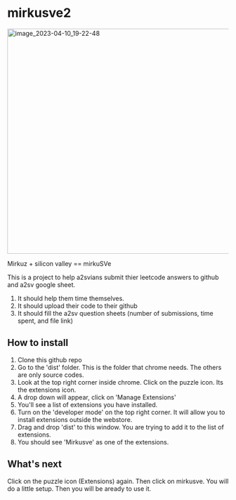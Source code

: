# mirkusve2

<img width="512" alt="image_2023-04-10_19-22-48" src="https://user-images.githubusercontent.com/109980176/231097678-99408c11-3fbb-4124-8313-6db68fcacc9b.png">

Mirkuz + silicon valley == mirkuSVe

This is a project to help a2svians submit thier leetcode answers to github and a2sv google sheet.

1. It should help them time themselves.
2. It should upload their code to their github
3. It should fill the a2sv question sheets (number of submissions, time spent, and file link)


## How to install
1. Clone this github repo
2. Go to the 'dist' folder. This is the folder that chrome needs. The others are only source codes.
3. Look at the top right corner inside chrome. Click on the puzzle icon. Its the extensions icon.
4. A drop down will appear, click on 'Manage Extensions'
5. You'll see a list of extensions you have installed.
6. Turn on the 'developer mode' on the top right corner. It will allow you to install extensions outside the webstore.
7. Drag and drop 'dist' to this window. You are trying to add it to the list of extensions.
8. You should see 'Mirkusve' as one of the extensions.

## What's next
Click on the puzzle icon (Extensions) again. Then click on mirkusve.
You will do a little setup. Then you will be aready to use it.
